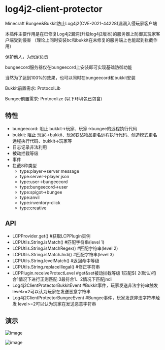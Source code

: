 # log4j2-client-protector
Minecraft Bungee&Bukkit防止Log4j2(CVE-2021-44228)漏洞入侵玩家客户端

本插件主要作用是在已修复Log4j2漏洞(升级log4j2版本)的服务器上防御其玩家客户端受到侵害
（理论上同时安装bc和bukkit在未修复的服务端上也能起到拦截作用）

保护他人，为玩家负责

bungeecord服务器仅在bungeecord上安装即可实现基础防御功能

当然为了达到100%的效果，也可以同时在bungeecord和bukkit安装

Bukkit前置需求: ProtocolLib

Bungee前置需求: Protocolize (以下环境包已包含)


## 特性

* bungeecord: 阻止 bukkit->玩家、玩家->bungee的远程执行代码
* bukkit: 阻止 玩家->bukkit、玩家铁砧物品更名远程执行代码、创造模式更名远程执行代码、bukkit->玩家等
* 日志记录非法利用
* 被动拦截等级
* 事件
* 拦截8种类型
  + type:player->server message
  + type:server->player json
  + type:user->bungeecord
  + type:bungeecord->user
  + type:spigot->bungee
  + type:anvil
  + type:inventory-click
  + type:creative

## API
 + LCPProvider.get() #获取LCPPlugin实例
 + LCPUtils.String.isMatch() #匹配字符串(level 1) 
 + LCPUtils.String.isMatchRegex() #匹配字符串(level 2) 
 + LCPUtils.String.isMatchJndi() #匹配字符串(level 3) 
 + LCPUtils.String.levelMatch() #返回命中等级
 + LCPUtils.String.replaceIllegal() #修正字符串
 + LCPPlugin.receiveProtectLevel #get&set被动拦截等级 1匹配${ 2(默认)符合1情况下进行正则匹配 3最符合1、2情况下匹配jndi
 + Log4j2ClientProtectorBukkitEvent #Bukkit事件，玩家发送非法字符串触发 level>=2可以认为玩家在发送恶意字符串
 + Log4j2ClientProtectorBungeeEvent #Bungee事件，玩家发送非法字符串触发 level>=2可以认为玩家在发送恶意字符串

## 演示

![image](https://user-images.githubusercontent.com/29674595/145683145-355d4205-296d-4a34-a0ea-aeaecbe2a9fd.png)

![image](https://user-images.githubusercontent.com/29674595/145683148-9b46bb0c-fd04-4306-88da-7c3fb58682ef.png)
